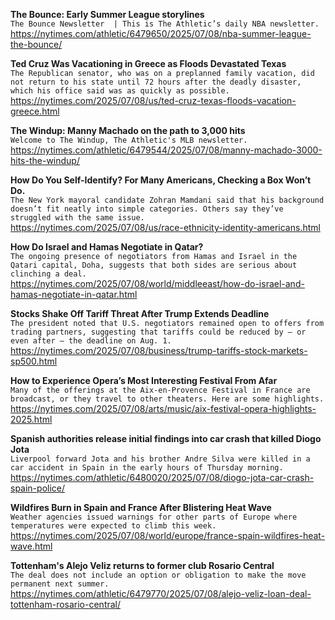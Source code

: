 **The Bounce: Early Summer League storylines**\
`The Bounce Newsletter  | This is The Athletic’s daily NBA newsletter.`\
https://nytimes.com/athletic/6479650/2025/07/08/nba-summer-league-the-bounce/

**Ted Cruz Was Vacationing in Greece as Floods Devastated Texas**\
`The Republican senator, who was on a preplanned family vacation, did not return to his state until 72 hours after the deadly disaster, which his office said was as quickly as possible.`\
https://nytimes.com/2025/07/08/us/ted-cruz-texas-floods-vacation-greece.html

**The Windup: Manny Machado on the path to 3,000 hits**\
`Welcome to The Windup, The Athletic's MLB newsletter.`\
https://nytimes.com/athletic/6479544/2025/07/08/manny-machado-3000-hits-the-windup/

**How Do You Self-Identify? For Many Americans, Checking a Box Won’t Do.**\
`The New York mayoral candidate Zohran Mamdani said that his background doesn’t fit neatly into simple categories. Others say they’ve struggled with the same issue.`\
https://nytimes.com/2025/07/08/us/race-ethnicity-identity-americans.html

**How Do Israel and Hamas Negotiate in Qatar?**\
`The ongoing presence of negotiators from Hamas and Israel in the Qatari capital, Doha, suggests that both sides are serious about clinching a deal.`\
https://nytimes.com/2025/07/08/world/middleeast/how-do-israel-and-hamas-negotiate-in-qatar.html

**Stocks Shake Off Tariff Threat After Trump Extends Deadline**\
`The president noted that U.S. negotiators remained open to offers from trading partners, suggesting that tariffs could be reduced by — or even after — the deadline on Aug. 1.`\
https://nytimes.com/2025/07/08/business/trump-tariffs-stock-markets-sp500.html

**How to Experience Opera’s Most Interesting Festival From Afar**\
`Many of the offerings at the Aix-en-Provence Festival in France are broadcast, or they travel to other theaters. Here are some highlights.`\
https://nytimes.com/2025/07/08/arts/music/aix-festival-opera-highlights-2025.html

**Spanish authorities release initial findings into car crash that killed Diogo Jota**\
`Liverpool forward Jota and his brother Andre Silva were killed in a car accident in Spain in the early hours of Thursday morning.`\
https://nytimes.com/athletic/6480020/2025/07/08/diogo-jota-car-crash-spain-police/

**Wildfires Burn in Spain and France After Blistering Heat Wave**\
`Weather agencies issued warnings for other parts of Europe where temperatures were expected to climb this week.`\
https://nytimes.com/2025/07/08/world/europe/france-spain-wildfires-heat-wave.html

**Tottenham's Alejo Veliz returns to former club Rosario Central**\
`The deal does not include an option or obligation to make the move permanent next summer.`\
https://nytimes.com/athletic/6479770/2025/07/08/alejo-veliz-loan-deal-tottenham-rosario-central/

